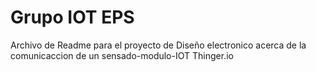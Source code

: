 # Grupo IOT EPS
 Archivo de Readme para el proyecto de Diseño electronico acerca de la comunicaccion de un sensado-modulo-IOT 
Thinger.io
